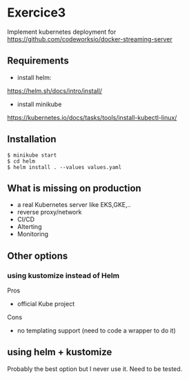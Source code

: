 # Exercice3

Implement kubernetes deployment for https://github.com/codeworksio/docker-streaming-server

## Requirements

* install helm:

https://helm.sh/docs/intro/install/

* install minikube

https://kubernetes.io/docs/tasks/tools/install-kubectl-linux/

## Installation

```
$ minikube start
$ cd helm
$ helm install . --values values.yaml
```

## What is missing on production

 * a real Kubernetes server like EKS,GKE,..
 * reverse proxy/network
 * CI/CD
 * Alterting
 * Monitoring

## Other options

### using kustomize instead of Helm

Pros

* official Kube project

Cons

* no templating support (need to code a wrapper to do it)

## using helm + kustomize

Probably the best option but I never use it. Need to be tested.
